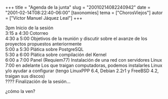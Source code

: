 +++
title = "Agenda de la junta"
slug = "20010214082240942"
date = "2001-02-14T08:22:40-06:00"
[taxonomies]
tema = ["ChorosViejos"]
autor = ["Víctor Manuel Jáquez Leal"]
+++

3pm Inicio de la sesión  
3:15 a 4:30 Cotorreo  
4:30 a 5:00 Objetivos de la reunión y discutir sobre el avanze de los
proyectos propuestos anteriormente  
5:00 a 5:30 Plática sobre PostgreSQL  
5:30 a 6:00 Plática sobre compilación del Kernel  
6:00 a 7:00 Panel (Requiem77) Instalación de una red con servidores
Linux  
7:00 en adelante Los que traigan computadoras, podemos instalarles Linux
y/o ayudar a configurar (tengo LinuxPPP 6.4, Debian 2.2r1 y FreeBSD 4.2,
traigan sus discos)  
???? Finalización de la sesión...

¿cómo la ven?

